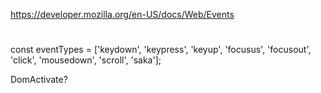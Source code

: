 https://developer.mozilla.org/en-US/docs/Web/Events

# 

const eventTypes = ['keydown', 'keypress', 'keyup', 'focusus', 'focusout', 'click', 'mousedown', 'scroll', 'saka'];


DomActivate?